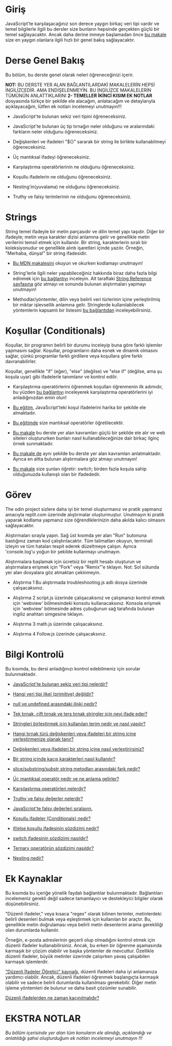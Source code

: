 # Giriş

JavaScript'te karşılaşacağınız son derece yaygın birkaç veri tipi vardır ve temel bilgilerle ilgili bu dersler size bunların hepsinde gerçekten güçlü bir temel sağlayacaktır. Ancak daha derine inmeye başlamadan önce [bu makale](https://javascript.info/types) size en yaygın olanlara ilgili hızlı bir genel bakış sağlayacaktır.

# Derse Genel Bakış

Bu bölüm, bu derste genel olarak neleri öğreneceğinizi içerir.

**NOT:** BU DERSTE YER ALAN BAĞLANTILARDAKİ MAKALELERİN HEPSİ İNGİLİZCEDİR. AMA ENDİŞELENMEYİN. BU İNGİLİZCE MAKALELERİN TÜMÜNÜN ANLATTIKLARINI **2- TEMELLER İKİNCİ KISIM EK NOTLAR** dosyasında türkçe bir şekilde ele alacağım, anlatacağım ve detaylarıyla açıklayacağım, lütfen ek notları incelemeyi unutmayın!!!

- JavaScript'te bulunan sekiz veri tipini öğreneceksiniz.

- JavaScript'te bulunan üç tip tırnağın neler olduğunu ve aralarındaki farkların neler olduğunu öğreneceksiniz.

- Değişkenleri ve ifadeleri "${}" sararak bir string ile birlikte kullanabilmeyi öğreneceksiniz.

- Üç mantıksal ifadeyi öğreneceksiniz.

- Karşılaştırma operatörlerinin ne olduğunu öğreneceksiniz.

- Koşullu ifadelerin ne olduğunu öğreneceksiniz.

- Nesting'in(yuvalama) ne olduğunu öğreneceksiniz.

- Truthy ve falsy terimlerinin ne olduğunu öğreneceksiniz.

# Strings

String temel ifadeyle bir metin parçasıdır ve dilin temel yapı taşıdır. Diğer bir ifadeyle; metin veya karakter dizisi anlamına gelir ve genellikle metin verilerini temsil etmek için kullanılır. Bir string, karakterlerin sıralı bir koleksiyonudur ve genellikle alıntı işaretleri içinde yazılır. Örneğin, "Merhaba, dünya!" bir string ifadesidir.

- [Bu MDN makalesini](https://developer.mozilla.org/en-US/docs/Learn/JavaScript/First_steps/Strings) okuyun ve okurken kodlamayı unutmayın!

- String'lerle ilgili neler yapabileceğiniz hakkında biraz daha fazla bilgi edinmek için [bu bağlantıyı](https://www.w3schools.com/js/js_string_methods.asp) inceleyin. Alt taraftaki [String Reference sayfasına](https://www.w3schools.com/jsref/jsref_obj_string.asp) göz atmayı ve sonunda bulunan alıştırmaları yapmayı unutmayın!

- Methodlar/yöntemler, dilin veya belirli veri türlerinin içine yerleştirilmiş bir miktar işlevsellik anlamına gelir. Stringlerde kullanılabilecek yöntemlerin kapsamlı bir listesini [bu bağlantıdan](https://developer.mozilla.org/en-US/docs/Web/JavaScript/Reference/Global_Objects/String) inceleyebilirsiniz.

# Koşullar (Conditionals)

Koşullar, bir programın belirli bir durumu inceleyip buna göre farklı işlemler yapmasını sağlar. Koşullar, programların daha esnek ve dinamik olmasını sağlar, çünkü programlar farklı girdilere veya koşullara göre farklı davranabilirler.

Koşullar, genellikle "if" (eğer), "else" (değilse) ve "else if" (değilse, ama şu koşula uyar) gibi ifadelerle tanımlanır ve kontrol edilir.

- Karşılaştırma operatörlerini öğrenmek koşulları öğrenmenin ilk adımıdır, bu yüzden [bu bağlantıyı](https://javascript.info/comparison) inceleyerek karşılaştırma operatörlerini iyi anladığınızdan emin olun!

- [Bu eğitim](https://www.w3schools.com/js/js_if_else.asp), JavaScript'teki koşul ifadelerini harika bir şekilde ele almaktadır.

- [Bu eğitimde](https://javascript.info/logical-operators) size mantıksal operatörler öğretilecektir.

- [Bu makale](https://developer.mozilla.org/en-US/docs/Learn/JavaScript/Building_blocks/conditionals) bu derste yer alan kavramları güçlü bir şekilde ele alır ve web siteleri oluştururken bunları nasıl kullanabileceğinize dair birkaç ilginç örnek sunmaktadır.

- [Bu makale de](https://javascript.info/ifelse) aynı şekilde bu derste yer alan kavramları anlatmaktadır. Ayrıca en altta bulunan alıştırmalara göz atmayı unutmayın!

- [Bu makale](https://javascript.info/switch) size şunları öğretir: switch; birden fazla koşula sahip olduğunuzda kullanışlı olan bir ifadededir.

# Görev

The odin project sizlere daha iyi bir temel oluşturmanız ve pratik yapmanız amacıyla replit.com üzerinde alıştırmalar oluşturmuştur. Unutmayın ki pratik yaparak kodlama yapmanız size öğrendiklerinizin daha akılda kalıcı olmasını sağlayacaktır.

Alıştırmaları sırayla yapın. Sağ üst kısımda yer alan "Run" butonuna bastığınız zaman kod çalıştırılacaktır. Tüm talimatları okuyun, terminali izleyin ve tüm hataları tespit ederek düzeltmeye çalışın. Ayrıca 'console.log'u yoğun bir şekilde kullanmayı unutmayın.

Alıştırmalara başlamak için ücretsiz bir replit hesabı oluşturun ve alıştırmalara erişmek için “Fork” veya “Remix”'e tıklayın. Not: Sol sütunda yer alan dosyalara göz atmaktan çekinmeyin.

- Alıştırma 1
Bu alıştırmada troubleshooting.js adlı dosya üzerinde çalışacaksınız.

- Alıştırma 2
script.js üzerinde çalışacaksınız ve çalışmanızı kontrol etmek için 'webview' bölmesindeki konsolu kullanacaksınız. Konsola erişmek için 'webview' bölmesinde adres çubuğunun sağ tarafında bulunan ingiliz anahtarı simgesine tıklayın. 

- Alıştırma 3
math.js üzerinde çalışacaksınız.

- Alıştırma 4
Follow.js üzerinde çalışacaksınız.

# Bilgi Kontrolü

Bu kısımda, bu dersi anladığınızı kontrol edebilmeniz için sorular bulunmaktadır.

- [JavaScript'te bulunan sekiz veri tipi nelerdir?](https://javascript.info/types#summary)

- [Hangi veri tipi ilkel (primitive) değildir?](https://javascript.info/types#objects-and-symbols)
    
- [null ve undefined arasındaki ilişki nedir?](https://javascript.info/types#the-null-value)
    
- [Tek tırnak, çift tırnak ve ters tırnak stringler için neyi ifade eder?](https://developer.mozilla.org/en-US/docs/Learn/JavaScript/First_steps/Strings#single_quotes_double_quotes_and_backticks)

- [Stringleri birleştirmek için kullanılan terim nedir ve nasıl yapılır?](https://developer.mozilla.org/en-US/docs/Learn/JavaScript/First_steps/Strings#embedding_javascript)
    
- [Hangi tırnak türü değişkenleri veya ifadeleri bir string içine yerleştirmenize olanak tanır?](https://developer.mozilla.org/en-US/docs/Learn/JavaScript/First_steps/Strings#embedding_javascript)

- [Değişkenleri veya ifadeleri bir string içine nasıl yerleştirirsiniz?](https://developer.mozilla.org/en-US/docs/Learn/JavaScript/First_steps/Strings#embedding_javascript)
    
- [Bir string içinde kaçış karakterleri nasıl kullanılır?](https://developer.mozilla.org/en-US/docs/Learn/JavaScript/First_steps/Strings#including_quotes_in_strings)

- [slice/substring/substr string metodları arasındaki fark nedir?](https://www.w3schools.com/js/js_string_methods.asp)

- [Üç mantıksal operatör nedir ve ne anlama gelirler?](https://javascript.info/logical-operators)

- [Karşılaştırma operatörleri nelerdir?](https://javascript.info/comparison)

- [Truthy ve falsy değerler nelerdir?](https://javascript.info/ifelse#boolean-conversion)

- [JavaScript'te falsy değerleri sıralayın.](https://javascript.info/ifelse#boolean-conversion)

- [Koşullu ifadeler (Conditionals) nedir?](https://www.w3schools.com/js/js_if_else.asp)

- [if/else koşullu ifadesinin sözdizimi nedir?](https://developer.mozilla.org/en-US/docs/Learn/JavaScript/Building_blocks/conditionals#basic_if...else_syntax)

- [switch ifadesinin sözdizimi nasıldır?](https://developer.mozilla.org/en-US/docs/Learn/JavaScript/Building_blocks/conditionals#switch_statements)

- [Ternary operatörün sözdizimi nasıldır?](https://developer.mozilla.org/en-US/docs/Learn/JavaScript/Building_blocks/conditionals#ternary_operator)

- [Nesting nedir?](https://developer.mozilla.org/en-US/docs/Learn/JavaScript/Building_blocks/conditionals#nesting_if...else)

# Ek Kaynaklar

Bu kısımda bu içeriğe yönelik faydalı bağlantılar bulunmaktadır. Bağlantıları incelemeniz gerekli değil sadece tamamlayıcı ve destekleyici bilgiler olarak düşünebilirsiniz.

"Düzenli ifadeler," veya kısaca "regex" olarak bilinen terimler, metinlerdeki belirli desenleri bulmak veya eşleştirmek için kullanılan bir araçtır. Bu, genellikle metin doğrulaması veya belirli metin desenlerini arama gerekliliği olan durumlarda kullanılır.

Örneğin, e-posta adreslerinin geçerli olup olmadığını kontrol etmek için düzenli ifadeler kullanabilirsiniz. Ancak, bu erken bir öğrenme aşamasında karmaşık bir çözüm olabilir ve başka yöntemler de mevcuttur. Özellikle düzenli ifadeler, büyük metinler üzerinde çalışırken yavaş çalışabilen karmaşık işlemlerdir.

["Düzenli İfadeler Öğretici" kaynağı](https://www.youtube.com/playlist?list=PL4cUxeGkcC9g6m_6Sld9Q4jzqdqHd2HiD), düzenli ifadeleri daha iyi anlamanıza yardımcı olabilir. Ancak, düzenli ifadeleri öğrenmek başlangıçta karmaşık olabilir ve sadece belirli durumlarda kullanılması gerekebilir. Diğer metin işleme yöntemleri de bulunur ve daha basit çözümler sunabilir.

[Düzenli ifadelerden ne zaman kaçınılmalıdır?](https://softwareengineering.stackexchange.com/questions/113237/when-you-should-not-use-regular-expressions)

# EKSTRA NOTLAR
*Bu bölüm içerisinde yer alan tüm konuların ele alındığı, açıklandığı ve anlatıldığı şahsi oluşturduğum ek notları incelemeyi unutmayın !!!*
